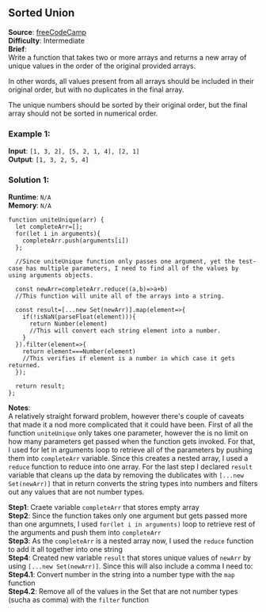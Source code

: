 ## Sorted Union

**Source**: [freeCodeCamp](https://www.freecodecamp.org/learn/javascript-algorithms-and-data-structures/intermediate-algorithm-scripting/sorted-union)   
**Difficulty**: Intermediate   
**Brief**:    
Write a function that takes two or more arrays and returns a new array of unique values in the order of the original provided arrays.  

In other words, all values present from all arrays should be included in their original order, but with no duplicates in the final array.  

The unique numbers should be sorted by their original order, but the final array should not be sorted in numerical order.  
  

### Example 1:
**Input**: ``[1, 3, 2], [5, 2, 1, 4], [2, 1]``  
**Output**: ``[1, 3, 2, 5, 4]``  



### Solution 1:  
**Runtime**: ``N/A``  
**Memory**: ``N/A``  
```
function uniteUnique(arr) {
  let completeArr=[];
  for(let i in arguments){
    completeArr.push(arguments[i])
  };

  //Since uniteUnique function only passes one argument, yet the test-case has multiple parameters, I need to find all of the values by using arguments objects.
  
  const newArr=completeArr.reduce((a,b)=>a+b)
  //This function will unite all of the arrays into a string.

  const result=[...new Set(newArr)].map(element=>{
    if(!isNaN(parseFloat(element))){
      return Number(element)
      //This will convert each string element into a number.
    }
  }).filter(element=>{
    return element===Number(element)
    //This verifies if element is a number in which case it gets returned.
  });

  return result;
};
```


**Notes**:  
A relatively straight forward problem, however there's couple of caveats that made it a nod more complicated that it could have been. First of all the function ``uniteUnique`` only takes one parameter, however the is no limit on how many parameters get passed when the function gets invoked. For that, I used for let in arguments loop to retrieve all of the parameters by pushing them into ``completeArr`` variable. Since this creates a nested array, I used a ``reduce`` function to reduce into one array. For the last step I declared ``result`` variable that cleans up the data by removing the dublicates with ``[...new Set(newArr)]`` that in return converts the string types into numbers and filters out any values that are not number types.   

**Step1**: Craete variable ``completeArr`` that stores empty array   
**Step2**: Since the function takes only one argument but gets passed more than one argumnets, I used ``for(let i in arguments)`` loop to retrieve rest of the arguments and push them into ``completeArr``   
**Step3**: As the ``completeArr`` is a nested array now, I used the ``reduce`` function to add it all together into one string   
**Step4**: Created new variable ``result`` that stores unique values of ``newArr`` by using ``[...new Set(newArr)]``. Since this will also include a comma I need to:   
**Step4.1**: Convert number in the string into a number type with the ``map`` function  
**Step4.2**: Remove all of the values in the Set that are not number types (sucha as comma) with the ``filter`` function
